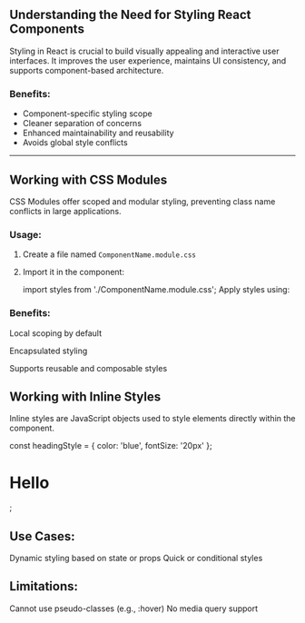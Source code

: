 ## Understanding the Need for Styling React Components

Styling in React is crucial to build visually appealing and interactive user interfaces. It improves the user experience, maintains UI consistency, and supports component-based architecture.

### Benefits:
- Component-specific styling scope
- Cleaner separation of concerns
- Enhanced maintainability and reusability
- Avoids global style conflicts

---

## Working with CSS Modules

CSS Modules offer scoped and modular styling, preventing class name conflicts in large applications.

### Usage:
1. Create a file named `ComponentName.module.css`
2. Import it in the component:
  
   import styles from './ComponentName.module.css';
Apply styles using:
<div className={styles.box}></div>

### Benefits:
Local scoping by default

Encapsulated styling

Supports reusable and composable styles

## Working with Inline Styles
Inline styles are JavaScript objects used to style elements directly within the component.

const headingStyle = {
  color: 'blue',
  fontSize: '20px'
};

<h1 style={headingStyle}>Hello</h1>;

## Use Cases:
Dynamic styling based on state or props
Quick or conditional styles

## Limitations:
Cannot use pseudo-classes (e.g., :hover)
No media query support
